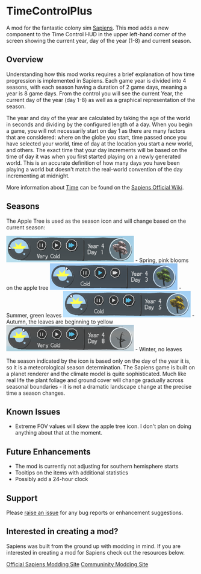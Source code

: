 # TimeControlPlus

A mod for the fantastic colony sim [Sapiens](https://store.steampowered.com/app/1060230/Sapiens/).  This mod adds a new component to the Time Control HUD in the upper left-hand corner of the screen showing the current year, day of the year (1-8) and current season.

## Overview

Understanding how this mod works requires a brief explanation of how time progression is implemented in Sapiens.  Each game year is divided into 4 seasons, with each season having a duration of 2 game days, meaning a year is 8 game days.  From the control you will see the current Year, the current day of the year (day 1-8) as well as a graphical representation of the season. 

The year and day of the year are calculated by taking the age of the world in seconds and dividing by the configured length of a day.  When you begin a game, you will not necessarily start on day 1 as there are many factors that are considered: where on the globe you start, time passed once you have selected your world, time of day at the location you start a new world, and others.  The exact time that your day increments will be based on the time of day it was when you first started playing on a newly generated world.  This is an accurate definition of how many days you have been playing a world but doesn't match the real-world convention of the day incrementing at midnight.

More information about [Time](https://wiki.playsapiens.com/index.php/Time) can be found on the [Sapiens Official Wiki](https://wiki.playsapiens.com).

## Seasons

The Apple Tree is used as the season icon and will change based on the current season:

![Spring](/assets/spring.png) - Spring, pink blooms on the apple tree
![Summer](/assets/summer.png) - Summer, green leaves
![Autumn](/assets/autumn.png) - Autumn, the leaves are beginning to yellow
![Winter](/assets/winter.png) - Winter, no leaves

The season indicated by the icon is based only on the day of the year it is, so it is a meteorological season determination.  The Sapiens game is built on a planet renderer and the climate model is quite sophisticated.  Much like real life the plant foliage and ground cover will change gradually across seasonal boundaries - it is not a dramatic landscape change at the precise time a season changes.

## Known Issues

* Extreme FOV values will skew the apple tree icon.  I don't plan on doing anything about that at the moment.

## Future Enhancements
* The mod is currently not adjusting for southern hemisphere starts
* Tooltips on the items with additional statistics
* Possibly add a 24-hour clock

## Support

Please [raise an issue](https://github.com/ChillGenXer/TimeControlPlus/issues) for any bug reports or enhancement suggestions.

## Interested in creating a mod?

Sapiens was built from the ground up with modding in mind.  If you are interested in creating a mod for Sapiens check out the resources below.

[Official Sapiens Modding Site](https://github.com/Majic-Jungle/sapiens-mod-creation)
[Communinity Modding Site](https://wiki.sapiens.dev/)
